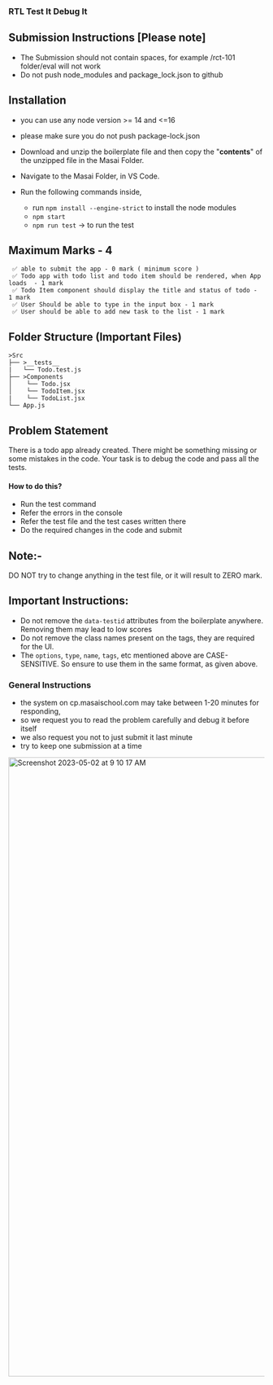 ### RTL Test It Debug It

## Submission Instructions [Please note]

- The Submission should not contain spaces, for example /rct-101 folder/eval will not work
- Do not push node_modules and package_lock.json to github

## Installation

- you can use any node version >= 14 and <=16
- please make sure you do not push package-lock.json

- Download and unzip the boilerplate file and then copy the "**contents**" of the unzipped file in the Masai Folder.
- Navigate to the Masai Folder, in VS Code.
- Run the following commands inside,
  - run `npm install --engine-strict` to install the node modules
  - `npm start`
  - `npm run test` -> to run the test

## Maximum Marks - 4

```
 ✅ able to submit the app - 0 mark ( minimum score )
 ✅ Todo app with todo list and todo item should be rendered, when App loads  - 1 mark
 ✅ Todo Item component should display the title and status of todo - 1 mark
 ✅ User Should be able to type in the input box - 1 mark
 ✅ User should be able to add new task to the list - 1 mark
```

## Folder Structure (Important Files)

```
>Src
├── >__tests__
|   └── Todo.test.js
├── >Components
│    └── Todo.jsx
│    └── TodoItem.jsx
|    └── TodoList.jsx
└── App.js
```

## Problem Statement

There is a todo app already created. There might be something missing or some mistakes in the code.
Your task is to debug the code and pass all the tests.

#### How to do this?

- Run the test command
- Refer the errors in the console
- Refer the test file and the test cases written there
- Do the required changes in the code and submit

## Note:-

DO NOT try to change anything in the test file, or it will result to ZERO mark.

## Important Instructions:

- Do not remove the `data-testid` attributes from the boilerplate anywhere. Removing them may lead to low scores
- Do not remove the class names present on the tags, they are required for the UI.
- The `options`, `type`, `name`, `tags`, etc mentioned above are CASE-SENSITIVE. So ensure to use them in the same format, as given above.

### General Instructions

- the system on cp.masaischool.com may take between 1-20 minutes for responding,
- so we request you to read the problem carefully and debug it before itself
- we also request you not to just submit it last minute
- try to keep one submission at a time

<img width="1216" alt="Screenshot 2023-05-02 at 9 10 17 AM" src="https://user-images.githubusercontent.com/74458714/235574751-11a034c2-b726-4f4c-b2a6-a3ce2f5d74c0.png">


